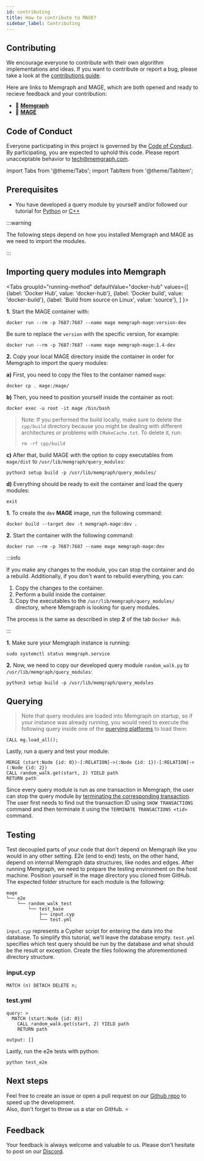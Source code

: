 ```yaml
---
id: contributing
title: How to contribute to MAGE?
sidebar_label: Contributing
---
```


## Contributing

We encourage everyone to contribute with their own algorithm implementations and
ideas. If you want to contribute or report a bug, please take a look at the
[contributions
guide](https://github.com/memgraph/mage/blob/main/CONTRIBUTING.md).

Here are links to Memgraph and MAGE, which are both opened and ready to recieve feedback
and your contribution:

- :file_folder: [**Memgraph**](https://github.com/memgraph/memgraph)
- :file_folder: [**MAGE**](https://github.com/memgraph/mage)

## Code of Conduct

Everyone participating in this project is governed by the [Code of
Conduct](https://github.com/memgraph/mage/blob/main/CODE_OF_CONDUCT.md). By
participating, you are expected to uphold this code. Please report unacceptable
behavior to <tech@memgraph.com>.

import Tabs from '@theme/Tabs';
import TabItem from '@theme/TabItem';

## Prerequisites

- You have developed a query module by yourself and/or followed our tutorial for
  [Python](/mage/how-to-guides/create-a-new-module-python) or
  [C++](/mage/how-to-guides/create-a-new-module-cpp)

:::warning

The following steps depend on how you installed Memgraph and MAGE as we need
to import the modules.

:::

## Importing query modules into Memgraph

<Tabs
  groupId="running-method"
  defaultValue="docker-hub"
  values={[
    {label: 'Docker Hub', value: 'docker-hub'},
    {label: 'Docker build', value: 'docker-build'},
    {label: 'Build from source on Linux', value: 'source'},
  ]
}>
  <TabItem value="docker-hub">

**1.** Start the MAGE container with:

```shell
docker run --rm -p 7687:7687 --name mage memgraph-mage:version-dev
```

Be sure to replace the `version` with the specific version, for example:

```shell
docker run --rm -p 7687:7687 --name mage memgraph-mage:1.4-dev
```

**2.** Copy your local MAGE directory inside the container in order for Memgraph
to import the query modules:

**a)** First, you need to copy the files to the container named `mage`:

```shell
docker cp . mage:/mage/
```

**b)** Then, you need to position yourself inside the container as root:

```shell
docker exec -u root -it mage /bin/bash
```

> Note: If you performed the build locally, make sure to delete the `cpp/build`
> directory because you might be dealing with different architectures or
> problems with `CMakeCache.txt`. To delete it, run:
>
> `rm -rf cpp/build`

**c)** After that, build MAGE with the option to copy executables from
`mage/dist` to `/usr/lib/memgraph/query_modules`:

```shell
python3 setup build -p /usr/lib/memgraph/query_modules/
```

**d)** Everything should be ready to exit the container and load the query
modules:

```
exit
```

  </TabItem>
  <TabItem value="docker-build">

**1.** To create the `dev` **MAGE** image, run the following command:

```shell
docker build --target dev -t memgraph-mage:dev .
```

**2.** Start the container with the following command:

```shell
docker run --rm -p 7687:7687 --name mage memgraph-mage:dev
```

:::info

If you make any changes to the module, you can stop the container and do a
rebuild. Additionally, if you don't want to rebuild everything, you can:
1. Copy the changes to the container.
2. Perform a build inside the container.
3. Copy the executables to the `/usr/lib/memgraph/query_modules/` directory,
   where Memgraph is looking for query modules.

The process is the same as described in step **2** of the tab `Docker Hub`.

:::

  </TabItem>
  <TabItem value="source">

**1.** Make sure your Memgraph instance is running:

```
sudo systemctl status memgraph.service
```

**2.** Now, we need to copy our developed query module `random_walk.py` to
`/usr/lib/memgraph/query_modules`:

```shell
python3 setup build -p /usr/lib/memgraph/query_modules
```

  </TabItem>
</Tabs>


## Querying

> Note that query modules are loaded into Memgraph on startup, so if your
> instance was already running, you would need to execute the following query
> inside one of the [querying
> platforms](https://docs.memgraph.com/memgraph/connect-to-memgraph) to load
> them:

```cypher
CALL mg.load_all();
```

Lastly, run a query and test your module:

```cypher
MERGE (start:Node {id: 0})-[:RELATION]->(:Node {id: 1})-[:RELATION]->(:Node {id: 2})
CALL random_walk.get(start, 2) YIELD path
RETURN path
```

Since every query module is run as one transaction in Memgraph, the user can stop
the query module by [terminating the corresponding transaction](/memgraph/reference-guide/transactions). The user first needs
to find out the transaction ID using `SHOW TRANSACTIONS` command and then terminate it
using the `TERMINATE TRANSACTIONS <tid>` command.

## Testing

Test decoupled parts of your code that don't depend on Memgraph like you would
in any other setting. E2e (end to end) tests, on the other hand, depend on
internal Memgraph data structures, like nodes and edges. After running Memgraph,
we need to prepare the testing environment on the host machine. Position
yourself in the mage directory you cloned from GitHub. The expected folder
structure for each module is the following:

```plaintext
mage
└── e2e
    └── random_walk_test
        └── test_base
            ├── input.cyp
            └── test.yml
```

`input.cyp` represents a Cypher script for entering the data into the database.
To simplify this tutorial, we'll leave the database empty. `test.yml` specifies
which test query should be run by the database and what should be the result or
exception. Create the files following the aforementioned directory structure.

### input.cyp

```cypher
MATCH (n) DETACH DELETE n;
```

### test.yml

```shell
query: >
  MATCH (start:Node {id: 0})
    CALL random_walk.get(start, 2) YIELD path
    RETURN path

output: []
```

Lastly, run the e2e tests with python:

```shell
python test_e2e
```

## Next steps

Feel free to create an issue or open a pull request on our [Github
repo](https://github.com/memgraph/mage) to speed up the development.<br/>
Also, don't forget to throw us a star on GitHub. :star:


## Feedback
Your feedback is always welcome and valuable to us. Please don't hesitate to
post on our [Discord](https://www.discord.gg/memgraph).
